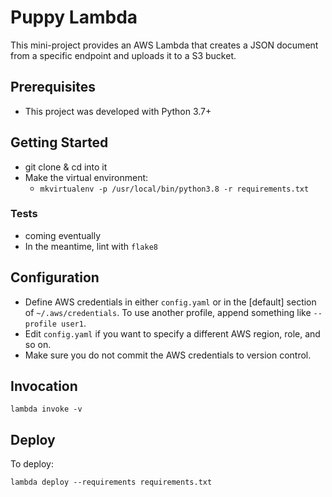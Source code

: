 # Puppy Lambda

This mini-project provides an AWS Lambda that creates a JSON document from a specific endpoint and uploads it to a S3 bucket.

## Prerequisites

- This project was developed with Python 3.7+

## Getting Started

- git clone & cd into it
- Make the virtual environment:
  - `mkvirtualenv -p /usr/local/bin/python3.8 -r requirements.txt`

### Tests

- coming eventually
- In the meantime, lint with `flake8`

## Configuration

* Define AWS credentials in either `config.yaml` or in the [default] section of `~/.aws/credentials`. To use another profile, append something like `--profile user1`.
* Edit `config.yaml` if you want to specify a different AWS region, role, and so on.
* Make sure you do not commit the AWS credentials to version control.

## Invocation

	lambda invoke -v
 
## Deploy
    
To deploy:

	lambda deploy --requirements requirements.txt
